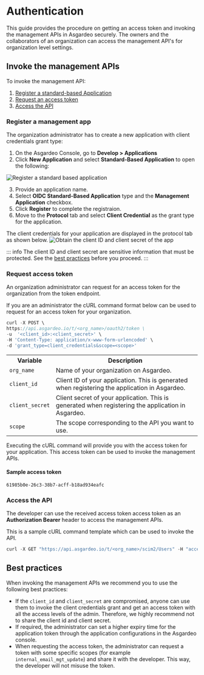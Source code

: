 # Authentication

This guide provides the procedure on getting an access token and invoking the management APIs in Asgardeo securely. The owners and the collaborators of an organization can access the management API's for organization level settings.

## Invoke the management APIs

To invoke the management API: 
1. [Register a standard-based Application](#register-a-management-app)
2. [Request an access token](#request-access-token)
3. [Access the API](#access-the-api)

### Register a management app
The organization administrator has to create a new application with client credentials grant type: 

1. On the Asgardeo Console, go to **Develop > Applications**
2. Click **New Application** and select **Standard-Based Application** to open the following:
<img :src="$withBase('/assets/img/apis/management-apis/register-a-sba.png')" alt="Register a standard based application">

3. Provide an application name.
4. Select **OIDC Standard-Based Application** type and the **Management Application** checkbox.
5. Click **Register** to complete the registraion.
6. Move to the **Protocol** tab and select **Client Credential** as the grant type for the application.

The client credentials for your application are displayed in the protocol tab as shown below.
<img :src="$withBase('/assets/img/apis/management-apis/obtain-client-credentials.png')" alt="Obtain the client ID and client secret of the app">

::: info
The client ID and client secret are sensitive information that must be protected. See the [best practices](#best-practices) before you proceed.
:::

### Request access token
An organization administrator can request for an access token for the organization from the token endpoint.

If you are an administrator the cURL command format below can be used to request for an access token for your organization.

``` js
curl -X POST \
https://api.asgardeo.io/t/<org_name>/oauth2/token \
-u  '<client_id>:<client_secret>' \
-H 'Content-Type: application/x-www-form-urlencoded' \
-d 'grant_type=client_credentials&scope=<scope>'
```

<table>
    <tr>
        <th>Variable</th>
        <th>Description</th>
    </tr>
    <tr>
        <td><code>org_name</code></td>
        <td>Name of your organization on Asgardeo.</td>
    </tr>
        <tr>
        <td><code>client_id</code></td>
        <td>Client ID of your application. This is generated when registering the application in Asgardeo.</td>
    </tr>
        <tr>
        <td><code>client_secret</code></td>
        <td>Client secret of your application. This is generated when registering the application in Asgardeo.</td>
    </tr>
        <tr>
        <td><code>scope</code></td>
        <td>The scope corresponding to the API you want to use.</td>
    </tr>
</table>

Executing the cURL command will provide you with the access token for your application. This access token can be used to invoke the management APIs.

#### Sample access token
```
61985b0e-26c3-38b7-acff-b18ad934eafc 
```

### Access the API
The developer can use the received access token access token as an **Authorization Bearer** header to access the management APIs. 

This is a sample cURL command template which can be used to invoke the API.

``` js
curl -X GET "https://api.asgardeo.io/t/<org_name>/scim2/Users" -H "accept: application/scim+json" -H "Authorization: Bearer <access_token>"
```

## Best practices
When invoking the management APIs we recommend you to use the following best practices: 
- If the ``client_id`` and ``client_secret`` are compromised, anyone can use them to invoke the client credentials grant and get an access token with all the access levels of the admin. Therefore, we highly recommend not to share the client id and client secret. 
- If required, the administrator can set a higher expiry time for the application token through the application configurations in the Asgardeo console.
- When requesting the access token, the administrator can request a token with some specific scopes (for example ``internal_email_mgt_update``) and share it with the developer. This way, the developer will not misuse the token.
